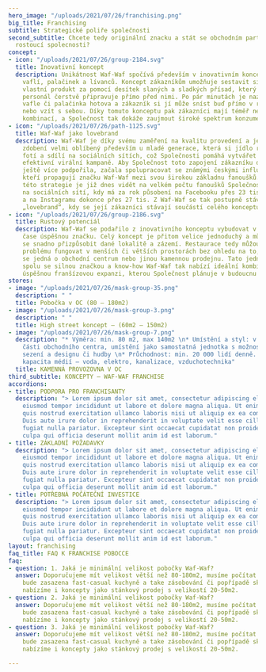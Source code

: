 ```yaml
---
hero_image: "/uploads/2021/07/26/franchising.png"
big_title: Franchising
subtitle: Strategické poliře společnosti
second_subtitle: Chcete tedy originální znacku a stát se obchodním partnerem rychle
  rostoucí spolecnosti?
concept:
- icon: "/uploads/2021/07/26/group-2184.svg"
  title: Inovativní koncept
  description: Unikátnost Waf-Waf spočívá především v inovativním konceptu přípravy
    vaflí, palačinek a lívanců. Koncept zákazníkům umožňuje sestavit si svůj
    vlastní produkt za pomocí desítek slaných a sladkých přísad, který pak školený
    personál čerstvě připravuje přímo před nimi. Po pár minutách je nazdobená
    vafle či palačinka hotova a zákazník si jí může sníst buď přímo v restauraci
    nebo vzít s sebou. Díky tomuto konceptu pak zákazníci mají téměř neomezené množství
    kombinací, a Společnost tak dokáže zaujmout široké spektrum konzumentů.
- icon: "/uploads/2021/07/26/path-1125.svg"
  title: Waf-Waf jako lovebrand
  description: Waf-Waf je díky svému zaměření na kvalitu provedení a jedinečnému
    zdobení velmi oblíbený především u mladé generace, která si jídlo ráda
    fotí a sdílí na sociálních sítích, což Společnosti pomáhá vytvářet
    efektivní virální kampaně. Aby Společnost toto zapojení zákazníku do marketingu
    ještě více podpořila, začala spolupracovat se známými českými influencery,
    kteří propagují značku Waf-Waf mezi svou širokou základnu fanoušků. Úspěch
    této strategie je již dnes vidět na velkém počtu fanoušků Společnosti
    na sociálních sítí, kdy má za rok působení na Facebooku přes 23 tis. fanoušků,
    a na Instagramu dokonce přes 27 tis. Z Waf-Waf se tak postupně stává tzv.
    „lovebrand“, kdy se její zákazníci stávají součástí celého konceptu.
- icon: "/uploads/2021/07/26/group-2186.svg"
  title: Rustový potenciál
  description: Waf-Waf se podařilo z inovativního konceptu vybudovat v krátkém
    čase úspěšnou značku. Celý koncept je přitom velice jednoduchý a může
    se snadno přizpůsobit dané lokalitě a zázemí. Restaurace tedy můžou bez
    problému fungovat v menších či větších prostorách bez ohledu na to, jestli
    se jedná o obchodní centrum nebo jinou kamennou prodejnu. Tato jednoduchá koncepce
    spolu se silnou značkou a know-how Waf-Waf tak nabízí ideální kombinaci pro
    úspěšnou franšízovou expanzi, kterou Společnost plánuje v budoucnu započít.
stores:
- image: "/uploads/2021/07/26/mask-group-35.png"
  description: " "
  title: Pobočka v OC (80 – 180m2)
- image: "/uploads/2021/07/26/mask-group-3.png"
  description: " "
  title: High street koncept – (60m2 – 150m2)
- image: "/uploads/2021/07/26/mask-group-7.png"
  description: "* Výměra: min. 80 m2, max 140m2 \n* Umístění a styl: v rámci rušných
    části obchodního centra, umístění jako samostatná jednotka s možnost vlastního
    sezení a designu či hudby \n* Průchodnost: min. 20 000 lidí denně. \n* Dostatečná
    kapacita médií – voda, elektro, kanalizace, vzduchotechnika"
  title: KAMENNÁ PROVOZOVNA V OC
third_subtitle: KONCEPTY – WAF-WAF FRANCHISE
accordions:
- title: PODPORA PRO FRANCHISANTY
  description: "> Lorem ipsum dolor sit amet, consectetur adipiscing elit, sed do
    eiusmod tempor incididunt ut labore et dolore magna aliqua. Ut enim ad minim veniam,
    quis nostrud exercitation ullamco laboris nisi ut aliquip ex ea commodo consequat.
    Duis aute irure dolor in reprehenderit in voluptate velit esse cillum dolore eu
    fugiat nulla pariatur. Excepteur sint occaecat cupidatat non proident, sunt in
    culpa qui officia deserunt mollit anim id est laborum."
- title: ZÁKLADNÍ POŽADAVKY
  description: "> Lorem ipsum dolor sit amet, consectetur adipiscing elit, sed do
    eiusmod tempor incididunt ut labore et dolore magna aliqua. Ut enim ad minim veniam,
    quis nostrud exercitation ullamco laboris nisi ut aliquip ex ea commodo consequat.
    Duis aute irure dolor in reprehenderit in voluptate velit esse cillum dolore eu
    fugiat nulla pariatur. Excepteur sint occaecat cupidatat non proident, sunt in
    culpa qui officia deserunt mollit anim id est laborum."
- title: POTŘEBNÁ POČÁTEČNÍ INVESTICE
  description: "> Lorem ipsum dolor sit amet, consectetur adipiscing elit, sed do
    eiusmod tempor incididunt ut labore et dolore magna aliqua. Ut enim ad minim veniam,
    quis nostrud exercitation ullamco laboris nisi ut aliquip ex ea commodo consequat.
    Duis aute irure dolor in reprehenderit in voluptate velit esse cillum dolore eu
    fugiat nulla pariatur. Excepteur sint occaecat cupidatat non proident, sunt in
    culpa qui officia deserunt mollit anim id est laborum."
layout: franchising
faq_title: FAQ K FRANCHISE POBOCCE
faq:
- question: 1. Jaká je minimální velikost pobočky Waf-Waf?
  answer: Doporučujeme mít velikost větší než 80-180m2, musíme počítat s tím, že zde
    bude zasazena fast-casual kuchyně a take zásobování či popřípadě sklad. Nicméně
    nabízíme i koncepty jako stánkový prodej s velikostí 20-50m2.
- question: 2. Jaká je minimální velikost pobočky Waf-Waf?
  answer: Doporučujeme mít velikost větší než 80-180m2, musíme počítat s tím, že zde
    bude zasazena fast-casual kuchyně a take zásobování či popřípadě sklad. Nicméně
    nabízíme i koncepty jako stánkový prodej s velikostí 20-50m2.
- question: 3. Jaká je minimální velikost pobočky Waf-Waf?
  answer: Doporučujeme mít velikost větší než 80-180m2, musíme počítat s tím, že zde
    bude zasazena fast-casual kuchyně a take zásobování či popřípadě sklad. Nicméně
    nabízíme i koncepty jako stánkový prodej s velikostí 20-50m2.

---
```

